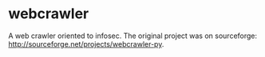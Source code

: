 webcrawler
==========

A web crawler oriented to infosec. The original project was on sourceforge: http://sourceforge.net/projects/webcrawler-py.
